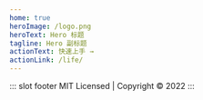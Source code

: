 ```yaml
---
home: true
heroImage: /logo.png
heroText: Hero 标题
tagline: Hero 副标题
actionText: 快速上手 →
actionLink: /life/
---
```

::: slot footer
MIT Licensed | Copyright © 2022
:::